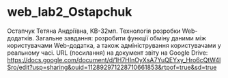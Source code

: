 # web_lab2_Ostapchuk
Остапчук Тетяна Андріївна, КВ-32мп. 
Технологія розробки Web-додатків. 
Загальне завдання: розробити функції обміну даними між користувачами Web-додатка, а також адміністрування користувачами у реальному часі. 
URL (посилання) на документ звіту на Google Drive: https://docs.google.com/document/d/1H7HInOyXsA7YuQEYxy_Hro6cQtW4lSro/edit?usp=sharing&ouid=112892971228710661853&rtpof=true&sd=true
